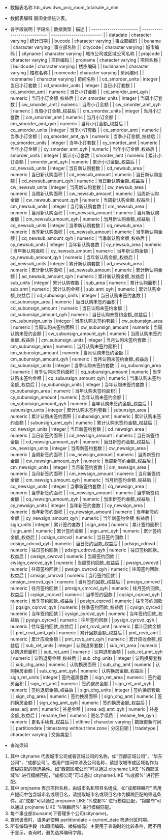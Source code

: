 - 数据表名称
fdc_dws.dws_proj_room_totalsale_a_min

- 数据表解释
房间业绩统计表。

- 各字段说明
| 字段名                  | 数据类型                     | 描述                      |
| ----------------------- | ---------------------------- | ------------------------- |
| datadate                | character  varying           | 统计日期                  |
| bucode                  | character  varying           | 事业部编码                |
| buname                  | character  varying           | 事业部名称                |
| citycode                | character  varying           | 城市编码                  |
| cityname                | character  varying           | 城市公司或区域公司名称       |
| projcode                | character  varying           | 项目编码                  |
| projname                | character  varying           | 项目名称                  |
| buildcode               | character  varying           | 楼栋编码                  |
| buildname               | character  varying           | 楼栋名称                  |
| roomcode                | character  varying           | 房间编码                  |
| roomname                | character  varying           | 房间名称                  |
| cd_smorder_units        | integer                      | 当日小订套数              |
| cd_smorder_units        | integer                      | 当日小订套数              |
| cd_smorder_amt          | numeric                      | 当日小订金额              |
| cd_smorder_amt_qyh      | numeric                      | 当日小订金额_权益后       |
| cw_smorder_units        | integer                      | 当周小订套数              |
| cw_smorder_amt          | numeric                      | 当周小订金额              |
| cw_smorder_amt_qyh      | numeric                      | 当周小订金额_权益后       |
| cm_smorder_units        | integer                      | 当月小订套数              |
| cm_smorder_amt          | numeric                      | 当月小订金额              |
| cm_smorder_amt_qyh      | numeric                      | 当月小订金额_权益后       |
| cq_smorder_units        | integer                      | 当季小订套数              |
| cq_smorder_amt          | numeric                      | 当季小订金额              |
| cq_smorder_amt_qyh      | numeric                      | 当季小订金额_权益后       |
| cy_smorder_units        | integer                      | 当年小订套数              |
| cy_smorder_amt          | numeric                      | 当年小订金额              |
| cy_smorder_amt_qyh      | numeric                      | 当年小订金额_权益后       |
| smorder_units           | integer                      | 累计小订套数              |
| smorder_amt             | numeric                      | 累计小订金额              |
| smorder_amt_qyh         | numeric                      | 累计小订金额_权益后       |
| cd_newsub_units         | integer                      | 当日新认购套数            |
| cd_newsub_area          | numeric                      | 当日新认购面积            |
| cd_newsub_amount        | numeric                      | 当日新认购金额            |
| cd_newsub_amount_qyh    | numeric                      | 当日新认购金额_权益后     |
| cw_newsub_units         | integer                      | 当周新认购套数            |
| cw_newsub_area          | numeric                      | 当周新认购面积            |
| cw_newsub_amount        | numeric                      | 当周新认购金额            |
| cw_newsub_amount_qyh    | numeric                      | 当周新认购金额_权益后     |
| cm_newsub_units         | integer                      | 当月新认购套数            |
| cm_newsub_area          | numeric                      | 当月新认购面积            |
| cm_newsub_amount        | numeric                      | 当月新认购金额            |
| cm_newsub_amount_qyh    | numeric                      | 当月新认购金额_权益后     |
| cq_newsub_units         | integer                      | 当季新认购套数            |
| cq_newsub_area          | numeric                      | 当季新认购面积            |
| cq_newsub_amount        | numeric                      | 当季新认购金额            |
| cq_newsub_amount_qyh    | numeric                      | 当季新认购金额_权益后     |
| cy_newsub_units         | integer                      | 当年新认购套数            |
| cy_newsub_area          | numeric                      | 当年新认购面积            |
| cy_newsub_amount        | numeric                      | 当年新认购金额            |
| cy_newsub_amount_qyh    | numeric                      | 当年新认购金额_权益后     |
| ad_newsub_units         | integer                      | 累计新认购套数            |
| ad_newsub_area          | numeric                      | 累计新认购面积            |
| ad_newsub_amount        | numeric                      | 累计新认购金额            |
| ad_newsub_amount_qyh    | numeric                      | 累计新认购金额_权益后     |
| sub_units               | integer                      | 累计认购套数              |
| sub_area                | numeric                      | 累计认购面积              |
| sub_amt                 | numeric                      | 累计认购金额              |
| sub_amt_qyh             | numeric                      | 累计认购金额_权益后       |
| cd_subunsign_units      | integer                      | 当日认购未签约套数        |
| cd_subunsign_area       | numeric                      | 当日认购未签约面积        |
| cd_subunsign_amount     | numeric                      | 当日认购未签约金额        |
| cd_subunsign_amount_qyh | numeric                      | 当日认购未签约金额_权益后 |
| cw_subunsign_units      | integer                      | 当周认购未签约套数        |
| cw_subunsign_area       | numeric                      | 当周认购未签约面积        |
| cw_subunsign_amount     | numeric                      | 当周认购未签约金额        |
| cw_subunsign_amount_qyh | numeric                      | 当周认购未签约金额_权益后 |
| cm_subunsign_units      | integer                      | 当月认购未签约套数        |
| cm_subunsign_area       | numeric                      | 当月认购未签约面积        |
| cm_subunsign_amount     | numeric                      | 当月认购未签约金额        |
| cm_subunsign_amount_qyh | numeric                      | 当月认购未签约金额_权益后 |
| cq_subunsign_units      | integer                      | 当季认购未签约套数        |
| cq_subunsign_area       | numeric                      | 当季认购未签约面积        |
| cq_subunsign_amount     | numeric                      | 当季认购未签约金额        |
| cq_subunsign_amount_qyh | numeric                      | 当季认购未签约金额_权益后 |
| cy_subunsign_units      | integer                      | 当年认购未签约套数        |
| cy_subunsign_area       | numeric                      | 当年认购未签约面积        |
| cy_subunsign_amount     | numeric                      | 当年认购未签约金额        |
| cy_subunsign_amount_qyh | numeric                      | 当年认购未签约金额_权益后 |
| subunsign_units         | integer                      | 累计认购未签约套数        |
| subunsign_area          | numeric                      | 累计认购未签约面积        |
| subunsign_amt           | numeric                      | 累计认购未签约金额        |
| subunsign_amt_qyh       | numeric                      | 累计认购未签约金额_权益后 |
| cd_newsign_units        | integer                      | 当日新签约套数            |
| cd_newsign_area         | numeric                      | 当日新签约面积            |
| cd_newsign_amount       | numeric                      | 当日新签约金额            |
| cd_newsign_amount_qyh   | numeric                      | 当日新签约金额_权益后     |
| cw_newsign_units        | integer                      | 当周新签约套数            |
| cw_newsign_area         | numeric                      | 当周新签约面积            |
| cw_newsign_amount       | numeric                      | 当周新签约金额            |
| cw_newsign_amount_qyh   | numeric                      | 当周新签约金额_权益后     |
| cm_newsign_units        | integer                      | 当月新签约套数            |
| cm_newsign_area         | numeric                      | 当月新签约面积            |
| cm_newsign_amount       | numeric                      | 当月新签约金额            |
| cm_newsign_amount_qyh   | numeric                      | 当月新签约金额_权益后     |
| cq_newsign_units        | integer                      | 当季新签约套数            |
| cq_newsign_area         | numeric                      | 当季新签约面积            |
| cq_newsign_amount       | numeric                      | 当季新签约金额            |
| cq_newsign_amount_qyh   | numeric                      | 当季新签约金额_权益后     |
| cy_newsign_units        | integer                      | 当年新签约套数            |
| cy_newsign_area         | numeric                      | 当年新签约面积            |
| cy_newsign_amount       | numeric                      | 当年新签约金额            |
| cy_newsign_amount_qyh   | numeric                      | 当年新签约金额_权益后     |
| sign_units              | integer                      | 累计签约套数              |
| sign_area               | numeric                      | 累计签约面积              |
| sign_amt                | numeric                      | 累计签约金额              |
| sign_amt_qyh            | numeric                      | 累计签约金额_权益后       |
| cdsign_cdrcvd           | numeric                      | 当日签约回款              |
| cdsign_cdrcvd_qyh       | numeric                      | 当日签约回款_权益后       |
| pdsign_cdrcvd           | numeric                      | 往日签约回款              |
| pdsign_cdrcvd_qyh       | numeric                      | 往日签约回款_权益后       |
| cwsign_cwrcvd           | numeric                      | 当周签约回款              |
| cwsign_cwrcvd_qyh       | numeric                      | 当周签约回款_权益后       |
| pwsign_cwrcvd           | numeric                      | 往周签约回款              |
| pwsign_cwrcvd_qyh       | numeric                      | 往周签约回款_权益后       |
| cmsign_cmrcvd           | numeric                      | 当月签约回款              |
| cmsign_cmrcvd_qyh       | numeric                      | 当月签约回款_权益后       |
| pmsign_cmrcvd           | numeric                      | 往月签约回款              |
| pmsign_cmrcvd_qyh       | numeric                      | 往月签约回款_权益后       |
| cqsign_cqrcvd           | numeric                      | 当季签约回款              |
| cqsign_cqrcvd_qyh       | numeric                      | 当季签约回款_权益后       |
| pqsign_cqrcvd           | numeric                      | 往季签约回款              |
| pqsign_cqrcvd_qyh       | numeric                      | 往季签约回款_权益后       |
| cysign_cyrcvd           | numeric                      | 当年签约回款              |
| cysign_cyrcvd_qyh       | numeric                      | 当年签约回款_权益后       |
| pysign_cyrcvd           | numeric                      | 往年签约回款              |
| pysign_cyrcvd_qyh       | numeric                      | 往年签约回款_权益后       |
| pmt_rcvd_amt            | numeric                      | 累计回款金额              |
| pmt_rcvd_amt_qyh        | numeric                      | 累计回款金额_权益后       |
| pmt_rcvb_amt            | numeric                      | 累计应收金额              |
| pmt_rcvb_amt_qyh        | numeric                      | 累计应收金额_权益后       |
| sub_ret_units           | integer                      | 认购退房套数              |
| sub_ret_area            | numeric                      | 认购退房面积              |
| sub_ret_amt             | numeric                      | 认购退房金额              |
| sub_ret_amt_qyh         | numeric                      | 认购退房金额_权益后       |
| sub_chg_units           | integer                      | 认购换房套数              |
| sub_chg_area            | numeric                      | 认购换房面积              |
| sub_chg_amt             | numeric                      | 认购换房金额              |
| sub_chg_amt_qyh         | numeric                      | 认购换房金额_权益后       |
| sign_ret_units          | integer                      | 签约退房套数              |
| sign_ret_area           | numeric                      | 签约退房面积              |
| sign_ret_amt            | numeric                      | 签约退房金额              |
| sign_ret_amt_qyh        | numeric                      | 签约退房金额_权益后       |
| sign_chg_units          | integer                      | 签约换房套数              |
| sign_chg_area           | numeric                      | 签约换房面积              |
| sign_chg_amt            | numeric                      | 签约换房金额              |
| sign_chg_amt_qyh        | numeric                      | 签约换房金额_权益后       |
| area_adj_amt            | numeric                      | 补差金额                  |
| area_adj_amt_qyh        | numeric                      | 补差金额_权益后           |
| rename_fee              | numeric                      | 更名手续费                |
| rename_fee_qyh          | numeric                      | 更名手续费_权益后         |
| etltime                 | character varying            | 数据更新时间              |
| partitiondate           | timestamp without  time zone | 分区日期                  |
| tradetype               | character  varying           | 交易类型                  |

- 查询须知
1. 其中 cityname 代表城市公司或者区域公司的名称，如“西部区域公司”，“华东公司”，“成都公司”。若用户提问中涉及公司名称，请提取城市或区域名作为模糊匹配的筛选条件。如“西部区域公司”可以通过 cityname LIKE '%西部区域%' 进行模糊匹配，“成都公司”可以通过 cityname LIKE '%成都%' 进行匹配。
2. 其中 projname 表示项目名称，由城市名和项目名组成，如“成都锦麟府”,若用户提问中包含城市名或项目名，请提取城市名或项目名作为模糊匹配的筛选条件。如“成都”可以通过 projname LIKE '%成都%' 进行模糊匹配，“锦麟府”可以通过 projname LIKE '%锦麟府%' 进行模糊匹配。
3. 每个事业部(buname)下管理多个公司(cityname)。
4. 查询该表时，请务必使用 partitiondate = current_date 筛选分区时期。
5. 所有编码字段（如房间编码、楼栋编码）主要用于查询时的比较条件，而不用于显示，查询时，避免选择编码字段。